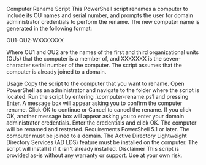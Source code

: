 Computer Rename Script
This PowerShell script renames a computer to include its OU names and serial number, and prompts the user for domain administrator credentials to perform the rename. The new computer name is generated in the following format:

OU1-OU2-WXXXXXXX

Where OU1 and OU2 are the names of the first and third organizational units (OUs) that the computer is a member of, and XXXXXXX is the seven-character serial number of the computer. The script assumes that the computer is already joined to a domain.

Usage
Copy the script to the computer that you want to rename.
Open PowerShell as an administrator and navigate to the folder where the script is located.
Run the script by entering .\computer-rename.ps1 and pressing Enter.
A message box will appear asking you to confirm the computer rename. Click OK to continue or Cancel to cancel the rename.
If you click OK, another message box will appear asking you to enter your domain administrator credentials. Enter the credentials and click OK.
The computer will be renamed and restarted.
Requirements
PowerShell 5.1 or later.
The computer must be joined to a domain.
The Active Directory Lightweight Directory Services (AD LDS) feature must be installed on the computer. The script will install it if it isn't already installed.
Disclaimer
This script is provided as-is without any warranty or support. Use at your own risk.
